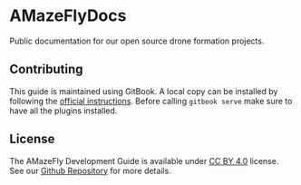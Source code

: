 # AMazeFlyDocs
Public documentation for our open source drone formation projects.

## Contributing

This guide is maintained using GitBook. A local copy can be installed by following the [official instructions](https://toolchain.gitbook.com/setup.html). Before calling `gitbook serve` make sure to have all the plugins installed.

## License

The AMazeFly Development Guide is available under [CC BY 4.0](https://creativecommons.org/licenses/by/4.0/) license. See our [Github Repository](https://github.com/amazething/AMazeFlyDocs) for more details.

